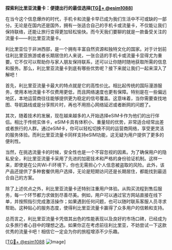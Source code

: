 **探索利比里亚流量卡：便捷出行的最佳选择[[TG💪+ @esim1088](https://t.me/s/esim1088)]**

在当今这个信息爆炸的时代，手机卡和流量卡早已成为我们生活中不可或缺的一部分。无论是在国内还是国外，拥有一张适合自己的手机卡或流量卡，不仅能让我们保持联络，还能让旅行变得更加轻松愉快。而今天我们要聊的就是一款备受关注的流量卡——利比里亚流量卡。

利比里亚位于非洲西部，是一个拥有丰富自然资源和独特文化的国家。对于计划前往利比里亚旅游或者长期居住的人来说，一张合适的手机卡或流量卡显得尤为重要。它不仅可以帮助你与家人朋友保持联系，还可以让你随时随地获取所需的信息和服务。那么，利比里亚流量卡到底有哪些优势呢？接下来就让我们一起来深入了解吧！

首先，利比里亚流量卡最大的特点就是它的高性价比。相比起传统的国际漫游服务，使用本地流量卡不仅费用更低，而且网络速度也更有保障。特别是在一些偏远地区，本地运营商往往能够提供更为稳定的信号覆盖。这意味着，当你需要查找地图、导航路线或是分享照片时，再也不用担心网络延迟或者断网的问题了。

其次，随着技术的发展，现在越来越多的人开始选择eSIM卡作为他们的出行伴侣。相比于传统实体卡，eSIM卡具有体积小、重量轻的优势，非常适合经常出差或者旅行的人群。通过eSIM卡，你可以轻松切换不同的运营商网络，享受更灵活的服务体验。而利比里亚流量卡同样支持eSIM功能，这无疑为用户提供了更多的便利性。

当然，在挑选流量卡的时候，安全性也是一个不容忽视的因素。为了确保用户的隐私安全，利比里亚流量卡采用了先进的加密技术和严格的身份验证机制。这样一来，即使是在公共Wi-Fi环境下，你也无需担心个人信息被盗取的风险。此外，该产品还提供了多种套餐供用户选择，无论是短期访问还是长期居住，都能找到最适合自己的方案。

除了上述优点之外，利比里亚流量卡还特别注重用户体验。从购买流程到售后服务，每一个环节都力求做到尽善尽美。例如，用户可以通过官方网站直接在线下单，并按照指引完成激活操作；如果遇到任何问题，也可以随时联系客服人员寻求帮助。这种贴心的服务态度，使得利比里亚流量卡赢得了众多用户的信赖和支持。

总而言之，利比里亚流量卡凭借其出色的性能表现以及良好的市场口碑，已经成为众多旅行者心目中的理想之选。如果你正在考虑前往利比里亚，不妨尝试一下这款优秀的流量卡吧！相信它一定会为你的旅程增添不少乐趣。

[[TG💪+ @esim1088](https://t.me/s/esim1088) ![Image](https://i.postimg.cc/4NQfJmqS/Snipaste-2025-05-13-00-14-12.png)]